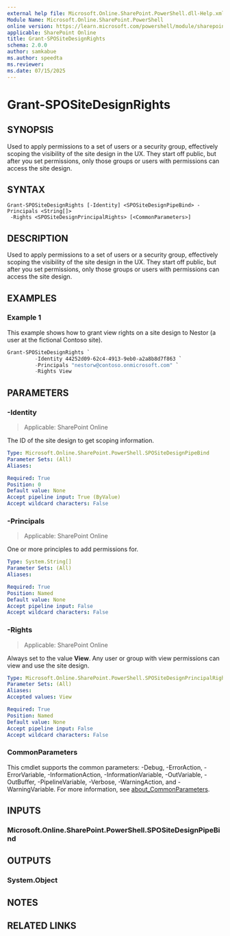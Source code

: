 ```yaml
---
external help file: Microsoft.Online.SharePoint.PowerShell.dll-Help.xml
Module Name: Microsoft.Online.SharePoint.PowerShell
online version: https://learn.microsoft.com/powershell/module/sharepoint-online/grant-spositedesignrights
applicable: SharePoint Online
title: Grant-SPOSiteDesignRights
schema: 2.0.0
author: samkabue
ms.author: speedta
ms.reviewer:
ms.date: 07/15/2025
---
```


# Grant-SPOSiteDesignRights

## SYNOPSIS

Used to apply permissions to a set of users or a security group, effectively scoping the visibility of the site design in the UX. They start off public, but after you set permissions, only those groups or users with permissions can access the site design.

## SYNTAX

```
Grant-SPOSiteDesignRights [-Identity] <SPOSiteDesignPipeBind> -Principals <String[]>
 -Rights <SPOSiteDesignPrincipalRights> [<CommonParameters>]
```

## DESCRIPTION

Used to apply permissions to a set of users or a security group, effectively scoping the visibility of the site design in the UX. They start off public, but after you set permissions, only those groups or users with permissions can access the site design.

## EXAMPLES

### Example 1

This example shows how to grant view rights on a site design to Nestor (a user at the fictional Contoso site).

```powershell
Grant-SPOSiteDesignRights `
         -Identity 44252d09-62c4-4913-9eb0-a2a8b8d7f863 `
         -Principals "nestorw@contoso.onmicrosoft.com" `
         -Rights View
```

## PARAMETERS

### -Identity

> Applicable: SharePoint Online

The ID of the site design to get scoping information.

```yaml
Type: Microsoft.Online.SharePoint.PowerShell.SPOSiteDesignPipeBind
Parameter Sets: (All)
Aliases:

Required: True
Position: 0
Default value: None
Accept pipeline input: True (ByValue)
Accept wildcard characters: False
```

### -Principals

> Applicable: SharePoint Online

One or more principles to add permissions for.

```yaml
Type: System.String[]
Parameter Sets: (All)
Aliases:

Required: True
Position: Named
Default value: None
Accept pipeline input: False
Accept wildcard characters: False
```

### -Rights

> Applicable: SharePoint Online

Always set to the value **View**. Any user or group with view permissions can view and use the site design.

```yaml
Type: Microsoft.Online.SharePoint.PowerShell.SPOSiteDesignPrincipalRights
Parameter Sets: (All)
Aliases:
Accepted values: View

Required: True
Position: Named
Default value: None
Accept pipeline input: False
Accept wildcard characters: False
```

### CommonParameters
This cmdlet supports the common parameters: -Debug, -ErrorAction, -ErrorVariable, -InformationAction, -InformationVariable, -OutVariable, -OutBuffer, -PipelineVariable, -Verbose, -WarningAction, and -WarningVariable. For more information, see [about_CommonParameters](https://go.microsoft.com/fwlink/?LinkID=113216).

## INPUTS

### Microsoft.Online.SharePoint.PowerShell.SPOSiteDesignPipeBind

## OUTPUTS

### System.Object

## NOTES

## RELATED LINKS
